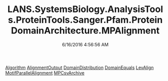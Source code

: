 ﻿---
title: LANS.SystemsBiology.AnalysisTools.ProteinTools.Sanger.Pfam.ProteinDomainArchitecture.MPAlignment
date: 6/16/2016 4:56:56 AM
---

[Algorithm](T-LANS.SystemsBiology.AnalysisTools.ProteinTools.Sanger.Pfam.ProteinDomainArchitecture.MPAlignment.Algorithm.html)
[AlignmentOutput](T-LANS.SystemsBiology.AnalysisTools.ProteinTools.Sanger.Pfam.ProteinDomainArchitecture.MPAlignment.AlignmentOutput.html)
[DomainDistribution](T-LANS.SystemsBiology.AnalysisTools.ProteinTools.Sanger.Pfam.ProteinDomainArchitecture.MPAlignment.DomainDistribution.html)
[DomainEquals](T-LANS.SystemsBiology.AnalysisTools.ProteinTools.Sanger.Pfam.ProteinDomainArchitecture.MPAlignment.DomainEquals.html)
[LevAlign](T-LANS.SystemsBiology.AnalysisTools.ProteinTools.Sanger.Pfam.ProteinDomainArchitecture.MPAlignment.LevAlign.html)
[MotifParallelAlignment](T-LANS.SystemsBiology.AnalysisTools.ProteinTools.Sanger.Pfam.ProteinDomainArchitecture.MPAlignment.MotifParallelAlignment.html)
[MPCsvArchive](T-LANS.SystemsBiology.AnalysisTools.ProteinTools.Sanger.Pfam.ProteinDomainArchitecture.MPAlignment.MPCsvArchive.html)
